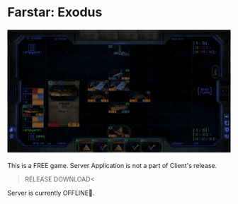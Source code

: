 # Farstar: Exodus  
  
  ![preview1](images/fs1.png)

This is a FREE game.
Server Application is not a part of Client's release.

>RELEASE DOWNLOAD<

Server is currently OFFLINE:red_circle:.
